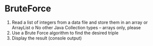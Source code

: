 # BruteForce

1. Read a list of integers from a data file and store them in an array or ArrayList
o No other Java Collection types – arrays only, please
2. Use a Brute Force algorithm to find the desired triple
3. Display the result (console output)
